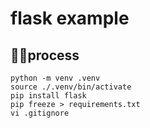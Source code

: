 # flask example
## process
```
python -m venv .venv
source ./.venv/bin/activate
pip install flask
pip freeze > requirements.txt
vi .gitignore
```



